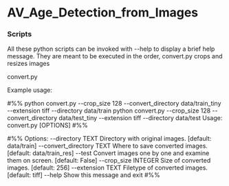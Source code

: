 # AV_Age_Detection_from_Images




### Scripts

All these python scripts can be invoked with --help to display a brief help message. They are meant to be executed in the order,
convert.py crops and resizes images


convert.py

Example usage:

#%%
python convert.py --crop_size 128 --convert_directory data/train_tiny --extension tiff --directory data/train
python convert.py --crop_size 128 --convert_directory data/test_tiny --extension tiff --directory data/test
Usage: convert.py [OPTIONS]
#%%

#%%
Options:
  --directory TEXT          Directory with original images.  [default: data/train]
  --convert_directory TEXT  Where to save converted images.  [default: data/train_res]
  --test                    Convert images one by one and examine them on screen.  [default: False]
  --crop_size INTEGER       Size of converted images.  [default: 256]
  --extension TEXT          Filetype of converted images.  [default: tiff]
  --help                    Show this message and exit
#%%
